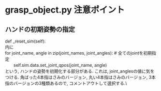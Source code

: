 # grasp_object.py 注意ポイント

## ハンドの初期姿勢の指定
def _reset_sim(self):\
内に\
for joint_name, angle in zip(joint_names, joint_angles):  # 全てのjointを初期指定\
　　self.sim.data.set_joint_qpos(joint_name, angle)\
という, ハンドの姿勢を初期化する部分がある.
これは, joint_anglesの値に気をつける. 角ばった4本指はさみのバージョン, 丸い4本指はさみのバージョン, 3本指のバージョンの3種類あるので, コメントアウトして選択する.\
